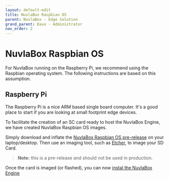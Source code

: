 ```yaml
---
layout: default-edit
title: NuvlaBox Raspbian OS
parent: NuvlaBox - Edge Solution
grand_parent: Dave - Administrator
nav_order: 2
---
```


NuvlaBox Raspbian OS
========

For NuvlaBox running on the Raspberry Pi, we recommend using the Raspbian operating system. The following instructions are based on this assumption.

## Raspberry Pi

The Raspberry Pi is a nice ARM based single board computer. It's a good place to start if you are looking at small footprint edge devices.

To facilitate the creation of an SC card ready to host the NuvlaBox Engine, we have created NuvlaBox Raspbian OS images.

Simply download and inflate the [NuvlaBox Raspbian OS pre-release]() on your laptop/desktop.  Then use an imaging tool, such as [Etcher](https://www.balena.io/etcher/), to image your SD Card.  

> **Note:** this is a pre-release and should not be used in production.

Once the card is imaged (or flashed), you can now [instal the NuvlaBox Engine](/docs/dave/nuvlabox/nuvlabox-engine)

<!--
### Raspbian Installation

[Install Raspbian](https://www.raspberrypi.org/downloads/raspbian/) on your SD card. The following documentation assumes you are using the **Raspbian Buster Lite** distribution is sufficient. Raspbian is the default operating system for Raspberry Pi and is based on Debian.

> **Note:** *Etcher* is a nice tool that facilitates Raspbian installation on an SD card. 

> **Note:** Don't eject your SD card just yet.

### Install and Configure Dependencies for NuvlaBox

Before we can deploy the NuvlaBox Engine, we need to install Docker and configure the Raspbian environment.

**Enable SSH**

To complete the installation of the NuvlaBox Engine software, you will need to enable ssh in the RPi.  There are a [few ways of doing this](https://www.raspberrypi.org/documentation/remote-access/ssh/). Since we are baking a new SD card, the easiest way is to create an empty file at the root of the SD card called *ssh*:

```
touch ssh
```

With this file present, when the RPi boots, it will enable ssh.  However, it will have the default username (*pi*) and password (*raspbian*), so you will want to change this before you put this device on the network, or setup a public ssh key and disable password authentication.

**Install OpenVPN**

The security infrastructure of Nuvla and the NuvlaBox leverages [OpenVPN](https://openvpn.net). To install the client, run the follong command:

```
sudo apt install -y openvpn
```

**Install Docker**

The NuvlaBox Engine is a set of micro-services packaged as Docker containers.  We will need to install Docker and Docker Compose. To [install Docker on the RPi](https://docs.docker.com/install/linux/docker-ce/debian/#install-using-the-convenience-script), run the following commands:

Put the newly backed SD card into your RPi and connect it to the network (providing DHCP) or directly to your laptop (make sure you don't have a firewall blocking the RPi). You can then power up the RPi.

SSH into it and run the following commands:

```
sudo apt update -y
curl -sL get.docker.com | sed 's/9)/10)/' | sh
sudo apt install -y python-pip
sudo apt install libffi-dev
sudo pip install docker-compose
sudo usermod -aG docker $USER
```

Then, **don't forget the logout and log back in**.  This will update your group configuration.

**Install Git**

Git is used to retrieve the Docker Compose file describing the NuvlaBox Engine micro-services.

```
sudo apt install -y git
```

**Configure OpenVPN Client**

In order to establish a secured connection into the NuvlaBox, Nuvla uses OpenVPN. In order for this communication to work, the NuvlaBox must initiate the connection. This in turn requires a configuration, specific to each NuvlaBox.

While this step will soon be fully automated, currently you will require to get an OpenVPN configuration. For Nuvla.io, please contact the [support service](mailto:support@sixsq.com) to receive the configuration file. Then save the file as:

```
mkdir -p /etc/openvpn/client
sudo nano /etc/openvpn/client/nuvlabox.conf
```

And paste the configuration file.

Finally enable the OpenVPN client service:

```
sudo systemctl enable openvpn-client@nuvlabox
sudo systemctl start openvpn-client@nuvlabox
``` 


<!--
>> add to docker group

docker swarm init --advertise-addr 192.168.3.3

export HOST='raspberrypi-demo-local'
export HOSTNAME="${HOST}"
export HOST_ADDRESSES='192.168.3.3'

export NUVLA_ENDPOINT=192.168.3.1
export NUVLABOX_UUID=_____CHANGE_ME______

sudo apt install git
git clone https://github.com/nuvlabox/deployment.git
cd deployment

docker stack deploy -c docker-compose.onpremise.yml nuvlabox










>>>>>>

docker swarm init --advertise-addr 192.168.3.3

export HOST='raspberrypi-demo-local'
export HOSTNAME="${HOST}"
export HOST_ADDRESSES='192.168.3.3'

export NUVLA_ENDPOINT=192.168.3.1
export NUVLABOX_UUID=7b717a6a-e26d-4e64-86e2-40adef93cce8
docker stack deploy -c docker-compose.onpremise.yml nuvlabox



docker swarm init --advertise-addr 10.0.128.98

export HOST='raspberrypi-demo-remote'
export HOSTNAME="${HOST}"
export HOST_ADDRESSES='10.0.128.98'

export NUVLA_ENDPOINT=nuvla.io
export NUVLABOX_UUID=fc1190b8-1db1-4bd0-99dd-d0c51ca96bb9

docker stack deploy -c docker-compose.onpremise.yml nuvlabox




docker swarm init --advertise-addr 10.0.128.99

export HOST='nuvlabox-alfred-werner-demo-remote'
export HOSTNAME="${HOST}"
export HOST_ADDRESSES='10.0.128.99'

export NUVLA_ENDPOINT=nuvla.io
export NUVLABOX_UUID=f8a62930-f287-4946-9e22-e4297a7b81cf

docker stack deploy -c docker-compose.onpremise.yml nuvlabox



>>>>


Set static ip:

in /etc/dhcpcd.conf

# LAN (RJ45)
profile static_eth0
static ip_address=192.168.3.3/24
#static routers=192.168.3.1
#static domain_name_servers=192.168.3.1 8.8.8.8 8.8.4.4

interface eth0
fallback static_eth0


# WLAN (WiFi)
profile static_wlan0
static ip_address=192.168.2.3/24
static routers=192.168.2.1
static domain_name_servers=192.168.2.1 8.8.8.8 8.8.4.4

interface wlan0
fallback static_wlan0

-->
